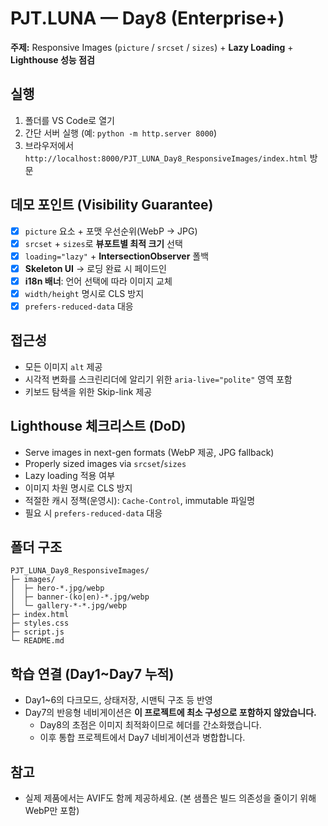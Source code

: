 # PJT.LUNA — Day8 (Enterprise+)
**주제:** Responsive Images (`picture` / `srcset` / `sizes`) + **Lazy Loading** + **Lighthouse 성능 점검**

## 실행
1. 폴더를 VS Code로 열기
2. 간단 서버 실행 (예: `python -m http.server 8000`)
3. 브라우저에서 `http://localhost:8000/PJT_LUNA_Day8_ResponsiveImages/index.html` 방문

## 데모 포인트 (Visibility Guarantee)
- [x] `picture` 요소 + 포맷 우선순위(WebP → JPG)
- [x] `srcset` + `sizes`로 **뷰포트별 최적 크기** 선택
- [x] `loading="lazy"` + **IntersectionObserver** 폴백
- [x] **Skeleton UI** → 로딩 완료 시 페이드인
- [x] **i18n 배너**: 언어 선택에 따라 이미지 교체
- [x] `width/height` 명시로 CLS 방지
- [x] `prefers-reduced-data` 대응

## 접근성
- 모든 이미지 `alt` 제공
- 시각적 변화를 스크린리더에 알리기 위한 `aria-live="polite"` 영역 포함
- 키보드 탐색을 위한 Skip-link 제공

## Lighthouse 체크리스트 (DoD)
- Serve images in next-gen formats (WebP 제공, JPG fallback)
- Properly sized images via `srcset`/`sizes`
- Lazy loading 적용 여부
- 이미지 차원 명시로 CLS 방지
- 적절한 캐시 정책(운영시): `Cache-Control`, immutable 파일명
- 필요 시 `prefers-reduced-data` 대응

## 폴더 구조
```
PJT_LUNA_Day8_ResponsiveImages/
├─ images/
│  ├─ hero-*.jpg/webp
│  ├─ banner-(ko|en)-*.jpg/webp
│  └─ gallery-*-*.jpg/webp
├─ index.html
├─ styles.css
├─ script.js
└─ README.md
```

## 학습 연결 (Day1~Day7 누적)
- Day1~6의 다크모드, 상태저장, 시맨틱 구조 등 반영
- Day7의 반응형 네비게이션은 **이 프로젝트에 최소 구성으로 포함하지 않았습니다.**
  - Day8의 초점은 이미지 최적화이므로 헤더를 간소화했습니다.
  - 이후 통합 프로젝트에서 Day7 네비게이션과 병합합니다.

## 참고
- 실제 제품에서는 AVIF도 함께 제공하세요. (본 샘플은 빌드 의존성을 줄이기 위해 WebP만 포함)